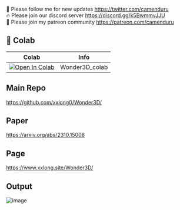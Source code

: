 🐣 Please follow me for new updates https://twitter.com/camenduru <br />
🔥 Please join our discord server https://discord.gg/k5BwmmvJJU <br />
🥳 Please join my patreon community https://patreon.com/camenduru <br />

## 🦒 Colab

| Colab | Info
| --- | --- |
[![Open In Colab](https://colab.research.google.com/assets/colab-badge.svg)](https://colab.research.google.com/github/camenduru/Wonder3D-colab/blob/main/Wonder3D_colab.ipynb) | Wonder3D_colab

## Main Repo
https://github.com/xxlong0/Wonder3D/

## Paper
https://arxiv.org/abs/2310.15008

## Page
https://www.xxlong.site/Wonder3D/

## Output
![image](https://github.com/camenduru/Wonder3D-colab/assets/54370274/7ab88ed5-b920-4d89-be1a-bd73b360b00e)

